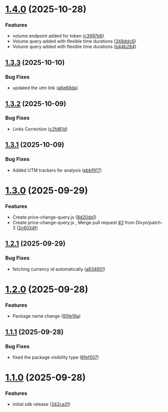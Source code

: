# [1.4.0](https://github.com/bitquery/crypto-price-api/compare/v1.3.3...v1.4.0) (2025-10-28)


### Features

* volume endpoint added for token ([c3997b6](https://github.com/bitquery/crypto-price-api/commit/c3997b6f781df608ac83671c64ac1e22fcff9ca2))
* Volume query added with flexible time durations ([348ddc6](https://github.com/bitquery/crypto-price-api/commit/348ddc62ac5c9f8de49cdffbc982c4ab4eace781))
* Volume query added with flexible time durations ([b44b284](https://github.com/bitquery/crypto-price-api/commit/b44b2847bf39545699778f244b42b5268a078416))

## [1.3.3](https://github.com/bitquery/crypto-price-api/compare/v1.3.2...v1.3.3) (2025-10-10)


### Bug Fixes

* updated the utm link ([a6e68da](https://github.com/bitquery/crypto-price-api/commit/a6e68da8ca6f4ae28d17e81e1f7b599d8e4bf42d))

## [1.3.2](https://github.com/bitquery/crypto-price-api/compare/v1.3.1...v1.3.2) (2025-10-09)


### Bug Fixes

* Links Correction ([c2fd81d](https://github.com/bitquery/crypto-price-api/commit/c2fd81df5e10805529b85b72a99d5256f05c2235))

## [1.3.1](https://github.com/bitquery/crypto-price-feeds/compare/v1.3.0...v1.3.1) (2025-10-09)


### Bug Fixes

* Added UTM trackers for analysis ([ebbf917](https://github.com/bitquery/crypto-price-feeds/commit/ebbf9179e0ccadd4d94fb505632af29563345591))

# [1.3.0](https://github.com/bitquery/crypto-price-feeds/compare/v1.2.1...v1.3.0) (2025-09-29)


### Features

* Create price-change-query.js ([8d20de1](https://github.com/bitquery/crypto-price-feeds/commit/8d20de151739662504d70e915795b67e84565a2e))
* Create price-change-query.js , Merge pull request [#3](https://github.com/bitquery/crypto-price-feeds/issues/3) from Divyn/patch-3 ([2c6034f](https://github.com/bitquery/crypto-price-feeds/commit/2c6034fadf8d093be5d3c74e3f8383cda742426e))

## [1.2.1](https://github.com/bitquery/crypto-price-feeds/compare/v1.2.0...v1.2.1) (2025-09-29)


### Bug Fixes

* fetching currency id automatically ([a834651](https://github.com/bitquery/crypto-price-feeds/commit/a8346513cee1b422baa362503a275bb075b72ee0))

# [1.2.0](https://github.com/bitquery/crypto-price-feeds/compare/v1.1.1...v1.2.0) (2025-09-28)


### Features

* Package name change ([85fe19a](https://github.com/bitquery/crypto-price-feeds/commit/85fe19a5933bf497ea457bb4a959486c3a0e469c))

## [1.1.1](https://github.com/bitquery/crypto-price-feeds/compare/v1.1.0...v1.1.1) (2025-09-28)


### Bug Fixes

* fixed the package visibility type ([6fef507](https://github.com/bitquery/crypto-price-feeds/commit/6fef5071c9acd7c090724059122f07f50b58369e))

# [1.1.0](https://github.com/bitquery/crypto-price-feeds/compare/v1.0.4...v1.1.0) (2025-09-28)


### Features

* initial sdk release ([342ca2f](https://github.com/bitquery/crypto-price-feeds/commit/342ca2f2eef60ef29c05c307a24b67760292d71a))
